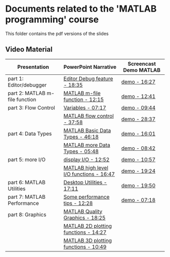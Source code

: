 # Documents related to the 'MATLAB programming' course

This folder contains the pdf versions of the slides

## Video Material

|Presentation | PowerPoint Narrative | Screencast Demo MATLAB |
|------------ | -------------------- | -----------------------|
|part 1: Editor/debugger | [Editor Debug feature - 18:35](https://kuleuven.mediaspace.kaltura.com/media/202009-Matlab-EditDebug_m/1_e3u53a0d)| [demo - 16:27](https://kuleuven.mediaspace.kaltura.com/media/matlab_edit_debug.mp4/1_wxi5wskb) |
|part 2: MATLAB m-file function | [MATLAB m-file function - 12:15](https://kuleuven.mediaspace.kaltura.com/media/202009-Matlab-MfilesBasics-function_m/1_aknzazkn) | [demo - 12:41](https://kuleuven.mediaspace.kaltura.com/media/matlab_mfile_function.mp4/1_q7rzn06y) |
|part 3: Flow Control | [Variables - 07:17](https://kuleuven.mediaspace.kaltura.com/media/202009-Matlab-Variables_m/1_u6ueq4lm) |[demo - 09:44](https://kuleuven.mediaspace.kaltura.com/media/matlab_variables.mp4/1_6hlkp84w)  |
| | [MATLAB flow control - 37:58](https://kuleuven.mediaspace.kaltura.com/media/202009-Matlab-FlowControl_m/1_f58kf0ko) | [demo - 28:37](https://kuleuven.mediaspace.kaltura.com/media/Matlab_flowcontrol.mp4/1_eeh432o9)  |
|part 4: Data Types |[MATLAB Basic Data Types - 46:18](https://kuleuven.mediaspace.kaltura.com/media/202009-Matlab-FundamentalDataTypes-basic_m/1_v38246am) | [demo - 16:01](https://kuleuven.mediaspace.kaltura.com/media/matlab_datatypes_basics.mp4/1_ciloqm8j) |
| |[MATLAB more Data Types - 05:48](https://kuleuven.mediaspace.kaltura.com/media/202009-Matlab-FundamentalDataTypes-more_m.mp4/1_ati71xgj) | [demo - 08:42](https://kuleuven.mediaspace.kaltura.com/media/demo_tables/1_wq7hm3kp) |
|part 5: more I/O |[display I/O - 12:52](https://kuleuven.mediaspace.kaltura.com/media/202009-Matlab-IO-display-programming_m/1_jbzpx1yt) | [demo - 10:57](https://kuleuven.mediaspace.kaltura.com/media/io_display.mp4/1_b5vy8y9f) |
| |[MATLAB high level I/O functions - 16:47](https://kuleuven.mediaspace.kaltura.com/media/202009-Matlab-IO-highLevel-programming_m.mp4/1_3qb21dlw) | [demo - 19:24](https://kuleuven.mediaspace.kaltura.com/media/io_highlevel_programming.mp4/1_0du3eqip) |
|part 6: MATLAB Utilities |[Desktop Utilities - 17:11](https://kuleuven.mediaspace.kaltura.com/media/202009-Matlab-Utilities_m/1_jyol3gul) | [demo - 19:50](https://kuleuven.mediaspace.kaltura.com/media/matlab_utilities.mp4/1_pvgroxp4) |
|part 7: MATLAB Performance |[Some performance tips - 12:28](https://kuleuven.mediaspace.kaltura.com/media/202009-Matlab-Performance_m/1_245t9m3u) | [demo - 07:18](https://kuleuven.mediaspace.kaltura.com/media/matlab_performance_tips.mp4/1_ogptrlfu) |
|part 8: Graphics |[MATLAB Quality Graphics - 18:25](https://kuleuven.mediaspace.kaltura.com/media/202009-Matlab-QualityPlots_m/1_z1v2nqex) | |
| |[MATLAB 2D plotting functions - 14:27](https://kuleuven.mediaspace.kaltura.com/media/202009-Matlab-Visualization-2D_m/1_r9tde9ut) | |
| |[MATLAB 3D plotting functions - 10:49](https://kuleuven.mediaspace.kaltura.com/media/202009-Matlab-Visualization-3D_m.mp4/1_0jql38gj) | |
